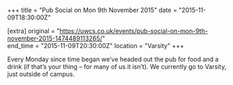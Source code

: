 +++
title = "Pub Social on Mon 9th November 2015"
date = "2015-11-09T18:30:00Z"

[extra]
original = "https://uwcs.co.uk/events/pub-social-on-mon-9th-november-2015-1474489113265/"    
end_time = "2015-11-09T20:30:00Z"
location = "Varsity"
+++

Every Monday since time began we’ve headed out the pub for food and a drink (if that’s your thing – for many of us it isn’t). We currently go to Varsity, just outside of campus.

